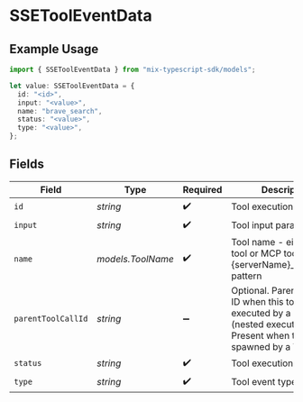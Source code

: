 # SSEToolEventData

## Example Usage

```typescript
import { SSEToolEventData } from "mix-typescript-sdk/models";

let value: SSEToolEventData = {
  id: "<id>",
  input: "<value>",
  name: "brave_search",
  status: "<value>",
  type: "<value>",
};
```

## Fields

| Field                                                                                                                                       | Type                                                                                                                                        | Required                                                                                                                                    | Description                                                                                                                                 |
| ------------------------------------------------------------------------------------------------------------------------------------------- | ------------------------------------------------------------------------------------------------------------------------------------------- | ------------------------------------------------------------------------------------------------------------------------------------------- | ------------------------------------------------------------------------------------------------------------------------------------------- |
| `id`                                                                                                                                        | *string*                                                                                                                                    | :heavy_check_mark:                                                                                                                          | Tool execution identifier                                                                                                                   |
| `input`                                                                                                                                     | *string*                                                                                                                                    | :heavy_check_mark:                                                                                                                          | Tool input parameters                                                                                                                       |
| `name`                                                                                                                                      | *models.ToolName*                                                                                                                           | :heavy_check_mark:                                                                                                                          | Tool name - either a core tool or MCP tool following {serverName}_{toolName} pattern                                                        |
| `parentToolCallId`                                                                                                                          | *string*                                                                                                                                    | :heavy_minus_sign:                                                                                                                          | Optional. Parent tool call ID when this tool is executed by a subagent (nested execution). Present when the tool is spawned by a Task tool. |
| `status`                                                                                                                                    | *string*                                                                                                                                    | :heavy_check_mark:                                                                                                                          | Tool execution status                                                                                                                       |
| `type`                                                                                                                                      | *string*                                                                                                                                    | :heavy_check_mark:                                                                                                                          | Tool event type                                                                                                                             |